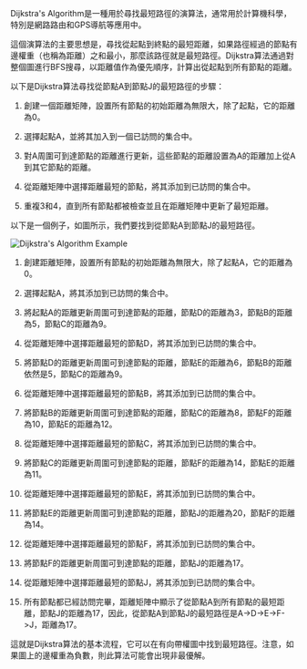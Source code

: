 

Dijkstra's Algorithm是一種用於尋找最短路徑的演算法，通常用於計算機科學，特別是網路路由和GPS導航等應用中。

這個演算法的主要思想是，尋找從起點到終點的最短距離，如果路徑經過的節點有邊權重（也稱為距離）之和最小，那麼該路徑就是最短路徑。Dijkstra算法通過對整個圖進行BFS搜尋，以距離值作為優先順序，計算出從起點到所有節點的距離。

以下是Dijkstra算法尋找從節點A到節點J的最短路徑的步驟：

1. 創建一個距離矩陣，設置所有節點的初始距離為無限大，除了起點，它的距離為0。

2. 選擇起點A，並將其加入到一個已訪問的集合中。

3. 對A周圍可到達節點的距離進行更新，這些節點的距離設置為A的距離加上從A到其它節點的距離。

4. 從距離矩陣中選擇距離最短的節點，將其添加到已訪問的集合中。

5. 重複3和4，直到所有節點都被檢查並且在距離矩陣中更新了最短距離。

以下是一個例子，如圖所示，我們要找到從節點A到節點J的最短路徑。

![Dijkstra's Algorithm Example](https://i.imgur.com/QkHhzdn.png)

1. 創建距離矩陣，設置所有節點的初始距離為無限大，除了起點A，它的距離為0。

2. 選擇起點A，將其添加到已訪問的集合中。

3. 將起點A的距離更新周圍可到達節點的距離，節點D的距離為3，節點B的距離為5，節點C的距離為9。

4. 從距離矩陣中選擇距離最短的節點D，將其添加到已訪問的集合中。

5. 將節點D的距離更新周圍可到達節點的距離，節點E的距離為6，節點B的距離依然是5，節點C的距離為9。

6. 從距離矩陣中選擇距離最短的節點B，將其添加到已訪問的集合中。

7. 將節點B的距離更新周圍可到達節點的距離，節點C的距離為8，節點F的距離為10，節點E的距離為12。

8. 從距離矩陣中選擇距離最短的節點C，將其添加到已訪問的集合中。

9. 將節點C的距離更新周圍可到達節點的距離，節點F的距離為14，節點E的距離為11。

10. 從距離矩陣中選擇距離最短的節點E，將其添加到已訪問的集合中。

11. 將節點E的距離更新周圍可到達節點的距離，節點J的距離為20，節點F的距離為14。

12. 從距離矩陣中選擇距離最短的節點F，將其添加到已訪問的集合中。

13. 將節點F的距離更新周圍可到達節點的距離，節點J的距離為17。

14. 從距離矩陣中選擇距離最短的節點J，將其添加到已訪問的集合中。

15. 所有節點都已經訪問完畢，距離矩陣中顯示了從節點A到所有節點的最短距離，節點J的距離為17，因此，從節點A到節點J的最短路徑是A->D->E->F->J，距離為17。

這就是Dijkstra算法的基本流程，它可以在有向帶權圖中找到最短路徑。注意，如果圖上的邊權重為負數，則此算法可能會出現非最優解。